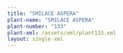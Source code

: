 ```yaml
---
title: "SMILACE ASPERA"
plant-name: "SMILACE ASPERA"
plant-number: "133"
plant-xml: /assets/xml/plant133.xml
layout: single-xml
---
```

